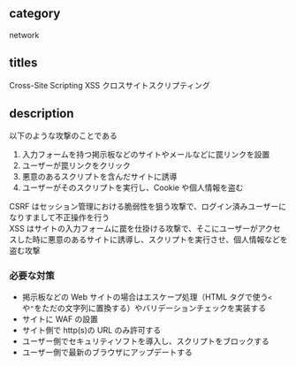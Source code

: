 ## category

network

## titles

Cross-Site Scripting
XSS
クロスサイトスクリプティング

## description

以下のような攻撃のことである

1. 入力フォームを持つ掲示板などのサイトやメールなどに罠リンクを設置
1. ユーザーが罠リンクをクリック
1. 悪意のあるスクリプトを含んだサイトに誘導
1. ユーザーがそのスクリプトを実行し、Cookie や個人情報を盗む

CSRF はセッション管理における脆弱性を狙う攻撃で、ログイン済みユーザーになりすまして不正操作を行う  
XSS はサイトの入力フォームに罠を仕掛ける攻撃で、そこにユーザーがアクセスした時に悪意のあるサイトに誘導し、スクリプトを実行させ、個人情報などを盗む攻撃

### 必要な対策

- 掲示板などの Web サイトの場合はエスケープ処理（HTML タグで使う`<`や`"`をただの文字列に置換する）やバリデーションチェックを実装する
- サイトに WAF の設置
- サイト側で http(s)の URL のみ許可する
- ユーザー側でセキュリティソフトを導入し、スクリプトをブロックする
- ユーザー側で最新のブラウザにアップデートする
